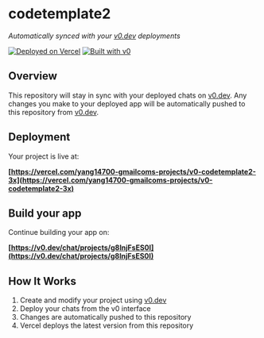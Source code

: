 # codetemplate2

*Automatically synced with your [v0.dev](https://v0.dev) deployments*

[![Deployed on Vercel](https://img.shields.io/badge/Deployed%20on-Vercel-black?style=for-the-badge&logo=vercel)](https://vercel.com/yang14700-gmailcoms-projects/v0-codetemplate2-3x)
[![Built with v0](https://img.shields.io/badge/Built%20with-v0.dev-black?style=for-the-badge)](https://v0.dev/chat/projects/g8InjFsES0I)

## Overview

This repository will stay in sync with your deployed chats on [v0.dev](https://v0.dev).
Any changes you make to your deployed app will be automatically pushed to this repository from [v0.dev](https://v0.dev).

## Deployment

Your project is live at:

**[https://vercel.com/yang14700-gmailcoms-projects/v0-codetemplate2-3x](https://vercel.com/yang14700-gmailcoms-projects/v0-codetemplate2-3x)**

## Build your app

Continue building your app on:

**[https://v0.dev/chat/projects/g8InjFsES0I](https://v0.dev/chat/projects/g8InjFsES0I)**

## How It Works

1. Create and modify your project using [v0.dev](https://v0.dev)
2. Deploy your chats from the v0 interface
3. Changes are automatically pushed to this repository
4. Vercel deploys the latest version from this repository